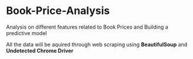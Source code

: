 # Book-Price-Analysis

<h>Analysis on different features related to Book Prices and Building a predictive model<h>

All the data will be aquired through web scraping using **BeautifulSoup** and **Undetected Chrome Driver**
